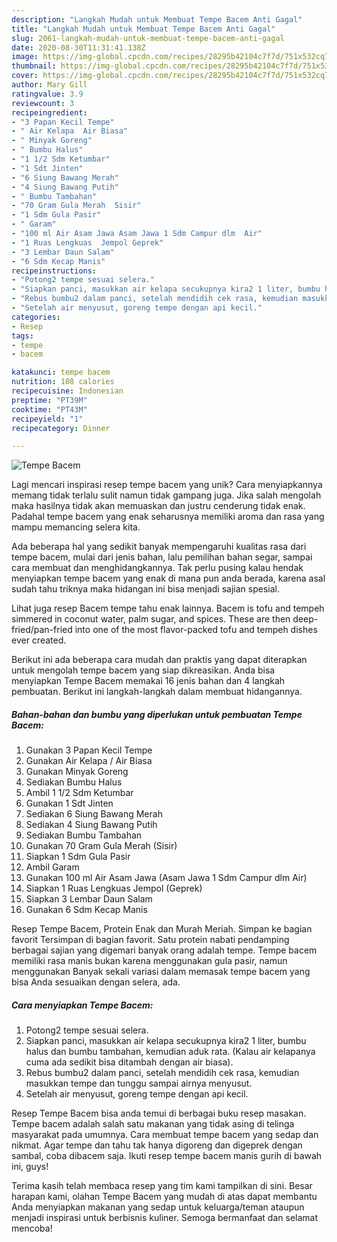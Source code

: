 ```yaml
---
description: "Langkah Mudah untuk Membuat Tempe Bacem Anti Gagal"
title: "Langkah Mudah untuk Membuat Tempe Bacem Anti Gagal"
slug: 2061-langkah-mudah-untuk-membuat-tempe-bacem-anti-gagal
date: 2020-08-30T11:31:41.138Z
image: https://img-global.cpcdn.com/recipes/28295b42104c7f7d/751x532cq70/tempe-bacem-foto-resep-utama.jpg
thumbnail: https://img-global.cpcdn.com/recipes/28295b42104c7f7d/751x532cq70/tempe-bacem-foto-resep-utama.jpg
cover: https://img-global.cpcdn.com/recipes/28295b42104c7f7d/751x532cq70/tempe-bacem-foto-resep-utama.jpg
author: Mary Gill
ratingvalue: 3.9
reviewcount: 3
recipeingredient:
- "3 Papan Kecil Tempe"
- " Air Kelapa  Air Biasa"
- " Minyak Goreng"
- " Bumbu Halus"
- "1 1/2 Sdm Ketumbar"
- "1 Sdt Jinten"
- "6 Siung Bawang Merah"
- "4 Siung Bawang Putih"
- " Bumbu Tambahan"
- "70 Gram Gula Merah  Sisir"
- "1 Sdm Gula Pasir"
- " Garam"
- "100 ml Air Asam Jawa Asam Jawa 1 Sdm Campur dlm  Air"
- "1 Ruas Lengkuas  Jempol Geprek"
- "3 Lembar Daun Salam"
- "6 Sdm Kecap Manis"
recipeinstructions:
- "Potong2 tempe sesuai selera."
- "Siapkan panci, masukkan air kelapa secukupnya kira2 1 liter, bumbu halus dan bumbu tambahan, kemudian aduk rata. (Kalau air kelapanya cuma ada sedikit bisa ditambah dengan air biasa)."
- "Rebus bumbu2 dalam panci, setelah mendidih cek rasa, kemudian masukkan tempe dan tunggu sampai airnya menyusut."
- "Setelah air menyusut, goreng tempe dengan api kecil."
categories:
- Resep
tags:
- tempe
- bacem

katakunci: tempe bacem 
nutrition: 108 calories
recipecuisine: Indonesian
preptime: "PT39M"
cooktime: "PT43M"
recipeyield: "1"
recipecategory: Dinner

---
```



![Tempe Bacem](https://img-global.cpcdn.com/recipes/28295b42104c7f7d/751x532cq70/tempe-bacem-foto-resep-utama.jpg)

Lagi mencari inspirasi resep tempe bacem yang unik? Cara menyiapkannya memang tidak terlalu sulit namun tidak gampang juga. Jika salah mengolah maka hasilnya tidak akan memuaskan dan justru cenderung tidak enak. Padahal tempe bacem yang enak seharusnya memiliki aroma dan rasa yang mampu memancing selera kita.

Ada beberapa hal yang sedikit banyak mempengaruhi kualitas rasa dari tempe bacem, mulai dari jenis bahan, lalu pemilihan bahan segar, sampai cara membuat dan menghidangkannya. Tak perlu pusing kalau hendak menyiapkan tempe bacem yang enak di mana pun anda berada, karena asal sudah tahu triknya maka hidangan ini bisa menjadi sajian spesial.

Lihat juga resep Bacem tempe tahu enak lainnya. Bacem is tofu and tempeh simmered in coconut water, palm sugar, and spices. These are then deep-fried/pan-fried into one of the most flavor-packed tofu and tempeh dishes ever created.


Berikut ini ada beberapa cara mudah dan praktis yang dapat diterapkan untuk mengolah tempe bacem yang siap dikreasikan. Anda bisa menyiapkan Tempe Bacem memakai 16 jenis bahan dan 4 langkah pembuatan. Berikut ini langkah-langkah dalam membuat hidangannya.

<!--inarticleads1-->

##### Bahan-bahan dan bumbu yang diperlukan untuk pembuatan Tempe Bacem:

1. Gunakan 3 Papan Kecil Tempe
1. Gunakan  Air Kelapa / Air Biasa
1. Gunakan  Minyak Goreng
1. Sediakan  Bumbu Halus
1. Ambil 1 1/2 Sdm Ketumbar
1. Gunakan 1 Sdt Jinten
1. Sediakan 6 Siung Bawang Merah
1. Sediakan 4 Siung Bawang Putih
1. Sediakan  Bumbu Tambahan
1. Gunakan 70 Gram Gula Merah  (Sisir)
1. Siapkan 1 Sdm Gula Pasir
1. Ambil  Garam
1. Gunakan 100 ml Air Asam Jawa (Asam Jawa 1 Sdm Campur dlm  Air)
1. Siapkan 1 Ruas Lengkuas  Jempol (Geprek)
1. Siapkan 3 Lembar Daun Salam
1. Gunakan 6 Sdm Kecap Manis


Resep Tempe Bacem, Protein Enak dan Murah Meriah. Simpan ke bagian favorit Tersimpan di bagian favorit. Satu protein nabati pendamping berbagai sajian yang digemari banyak orang adalah tempe. Tempe bacem memiliki rasa manis bukan karena menggunakan gula pasir, namun menggunakan Banyak sekali variasi dalam memasak tempe bacem yang bisa Anda sesuaikan dengan selera, ada. 

<!--inarticleads2-->

##### Cara menyiapkan Tempe Bacem:

1. Potong2 tempe sesuai selera.
1. Siapkan panci, masukkan air kelapa secukupnya kira2 1 liter, bumbu halus dan bumbu tambahan, kemudian aduk rata. (Kalau air kelapanya cuma ada sedikit bisa ditambah dengan air biasa).
1. Rebus bumbu2 dalam panci, setelah mendidih cek rasa, kemudian masukkan tempe dan tunggu sampai airnya menyusut.
1. Setelah air menyusut, goreng tempe dengan api kecil.


Resep Tempe Bacem bisa anda temui di berbagai buku resep masakan. Tempe bacem adalah salah satu makanan yang tidak asing di telinga masyarakat pada umumnya. Cara membuat tempe bacem yang sedap dan nikmat. Agar tempe dan tahu tak hanya digoreng dan digeprek dengan sambal, coba dibacem saja. Ikuti resep tempe bacem manis gurih di bawah ini, guys! 

Terima kasih telah membaca resep yang tim kami tampilkan di sini. Besar harapan kami, olahan Tempe Bacem yang mudah di atas dapat membantu Anda menyiapkan makanan yang sedap untuk keluarga/teman ataupun menjadi inspirasi untuk berbisnis kuliner. Semoga bermanfaat dan selamat mencoba!
